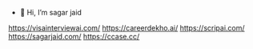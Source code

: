 - 👋 Hi, I’m sagar jaid

<!---
sagarjaid/sagarjaid is a ✨ special ✨ repository because its `README.md` (this file) appears on your GitHub profile.
You can click the Preview link to take a look at your changes.
--->


https://visainterviewai.com/
https://careerdekho.ai/
https://scripai.com/
https://sagarjaid.com/
https://ccase.cc/

